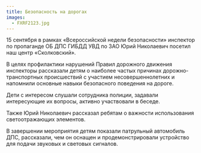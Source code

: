 ```yaml
---
title: Безопасность на дорогах
images:
  - FXRF2123.jpg
---
```


15 сентября в рамках «Всероссийской недели безопасности» инспектор по пропаганде ОБ ДПС ГИБДД УВД по ЗАО Юрий Николаевич посетил наш центр «Сколковский».

<!--more-->
В целях профилактики нарушений Правил дорожного движения инспекторы рассказали детям о наиболее частых причинах дорожно-транспортных происшествий с участием несовершеннолетних и напомнили основные навыки безопасного поведения на дороге.

Дети с интересом слушали сотрудника  полиции, задавали интересующие их вопросы, активно участвовали в беседе.

Также Юрий Николаевич рассказал ребятам о важности использования светоотражающих элементов.

В завершении мероприятия детям показали патрульный автомобиль ДПС, рассказали, чем он оснащен и продемонстрировали устройство для подачи звуковых и световых сигналов.
